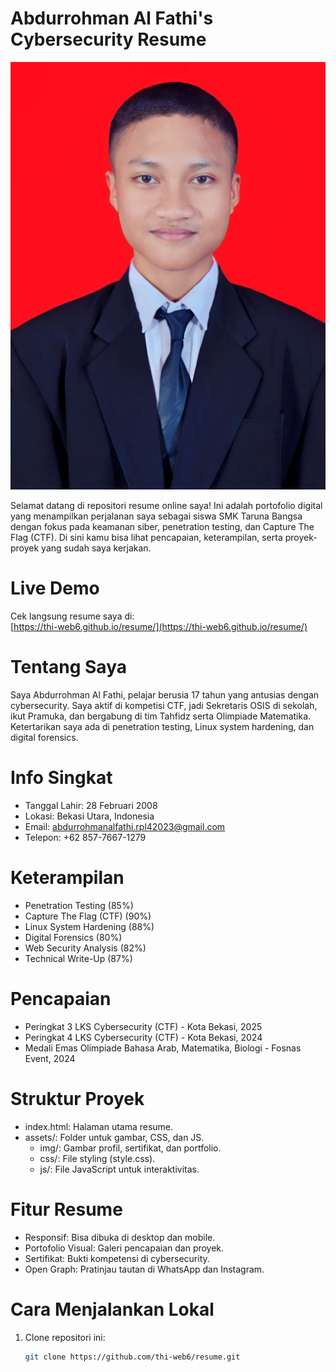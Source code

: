 # Abdurrohman Al Fathi's Cybersecurity Resume

![Profile](assets/img/profile-image.jpeg)

Selamat datang di repositori resume online saya! Ini adalah portofolio digital yang menampilkan perjalanan saya sebagai siswa SMK Taruna Bangsa dengan fokus pada keamanan siber, penetration testing, dan Capture The Flag (CTF). Di sini kamu bisa lihat pencapaian, keterampilan, serta proyek-proyek yang sudah saya kerjakan.

# Live Demo
Cek langsung resume saya di:  
[https://thi-web6.github.io/resume/](https://thi-web6.github.io/resume/)

# Tentang Saya
Saya Abdurrohman Al Fathi, pelajar berusia 17 tahun yang antusias dengan cybersecurity. Saya aktif di kompetisi CTF, jadi Sekretaris OSIS di sekolah, ikut Pramuka, dan bergabung di tim Tahfidz serta Olimpiade Matematika. Ketertarikan saya ada di penetration testing, Linux system hardening, dan digital forensics.

# Info Singkat
- Tanggal Lahir: 28 Februari 2008  
- Lokasi: Bekasi Utara, Indonesia  
- Email: [abdurrohmanalfathi.rpl42023@gmail.com](mailto:abdurrohmanalfathi.rpl42023@gmail.com)  
- Telepon: +62 857-7667-1279  

# Keterampilan
- Penetration Testing (85%)  
- Capture The Flag (CTF) (90%)  
- Linux System Hardening (88%)  
- Digital Forensics (80%)  
- Web Security Analysis (82%)  
- Technical Write-Up (87%)  

# Pencapaian
- Peringkat 3 LKS Cybersecurity (CTF) - Kota Bekasi, 2025  
- Peringkat 4 LKS Cybersecurity (CTF) - Kota Bekasi, 2024  
- Medali Emas Olimpiade Bahasa Arab, Matematika, Biologi - Fosnas Event, 2024  

# Struktur Proyek
- index.html: Halaman utama resume.  
- assets/: Folder untuk gambar, CSS, dan JS.  
  - img/: Gambar profil, sertifikat, dan portfolio.  
  - css/: File styling (style.css).  
  - js/: File JavaScript untuk interaktivitas.  

# Fitur Resume
- Responsif: Bisa dibuka di desktop dan mobile.  
- Portofolio Visual: Galeri pencapaian dan proyek.  
- Sertifikat: Bukti kompetensi di cybersecurity.  
- Open Graph: Pratinjau tautan di WhatsApp dan Instagram.  

# Cara Menjalankan Lokal
1. Clone repositori ini:  
   ```bash
   git clone https://github.com/thi-web6/resume.git
